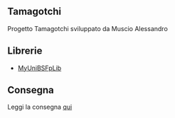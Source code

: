 ## Tamagotchi

Progetto Tamagotchi sviluppato da Muscio Alessandro

## Librerie

- [MyUniBSFpLib](https://github.com/AlessandroMuscio/MyUniBSFpLib)

## Consegna

Leggi la consegna [qui](.github/TamaBase.pdf)
